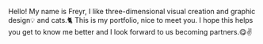 Hello! My name is Freyr, I like three-dimensional visual creation and graphic design💡
and cats.🐈
This is my portfolio, nice to meet you.
I hope this helps you get to know me better and I look forward to us becoming partners.😋✌️
